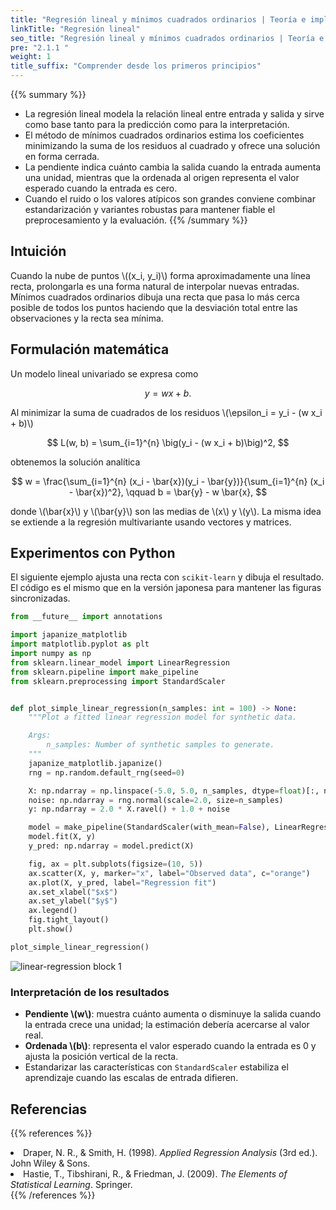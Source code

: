 ```yaml
---
title: "Regresión lineal y mínimos cuadrados ordinarios | Teoría e implementación en Python"
linkTitle: "Regresión lineal"
seo_title: "Regresión lineal y mínimos cuadrados ordinarios | Teoría e implementación en Python"
pre: "2.1.1 "
weight: 1
title_suffix: "Comprender desde los primeros principios"
---
```


{{% summary %}}
- La regresión lineal modela la relación lineal entre entrada y salida y sirve como base tanto para la predicción como para la interpretación.
- El método de mínimos cuadrados ordinarios estima los coeficientes minimizando la suma de los residuos al cuadrado y ofrece una solución en forma cerrada.
- La pendiente indica cuánto cambia la salida cuando la entrada aumenta una unidad, mientras que la ordenada al origen representa el valor esperado cuando la entrada es cero.
- Cuando el ruido o los valores atípicos son grandes conviene combinar estandarización y variantes robustas para mantener fiable el preprocesamiento y la evaluación.
{{% /summary %}}

## Intuición
Cuando la nube de puntos \\((x_i, y_i)\\) forma aproximadamente una línea recta, prolongarla es una forma natural de interpolar nuevas entradas. Mínimos cuadrados ordinarios dibuja una recta que pasa lo más cerca posible de todos los puntos haciendo que la desviación total entre las observaciones y la recta sea mínima.

## Formulación matemática
Un modelo lineal univariado se expresa como

$$
y = w x + b.
$$

Al minimizar la suma de cuadrados de los residuos \\(\epsilon_i = y_i - (w x_i + b)\\)

$$
L(w, b) = \sum_{i=1}^{n} \big(y_i - (w x_i + b)\big)^2,
$$

obtenemos la solución analítica

$$
w = \frac{\sum_{i=1}^{n} (x_i - \bar{x})(y_i - \bar{y})}{\sum_{i=1}^{n} (x_i - \bar{x})^2}, \qquad b = \bar{y} - w \bar{x},
$$

donde \\(\bar{x}\\) y \\(\bar{y}\\) son las medias de \\(x\\) y \\(y\\). La misma idea se extiende a la regresión multivariante usando vectores y matrices.

## Experimentos con Python
El siguiente ejemplo ajusta una recta con `scikit-learn` y dibuja el resultado. El código es el mismo que en la versión japonesa para mantener las figuras sincronizadas.

```python
from __future__ import annotations

import japanize_matplotlib
import matplotlib.pyplot as plt
import numpy as np
from sklearn.linear_model import LinearRegression
from sklearn.pipeline import make_pipeline
from sklearn.preprocessing import StandardScaler


def plot_simple_linear_regression(n_samples: int = 100) -> None:
    """Plot a fitted linear regression model for synthetic data.

    Args:
        n_samples: Number of synthetic samples to generate.
    """
    japanize_matplotlib.japanize()
    rng = np.random.default_rng(seed=0)

    X: np.ndarray = np.linspace(-5.0, 5.0, n_samples, dtype=float)[:, np.newaxis]
    noise: np.ndarray = rng.normal(scale=2.0, size=n_samples)
    y: np.ndarray = 2.0 * X.ravel() + 1.0 + noise

    model = make_pipeline(StandardScaler(with_mean=False), LinearRegression())
    model.fit(X, y)
    y_pred: np.ndarray = model.predict(X)

    fig, ax = plt.subplots(figsize=(10, 5))
    ax.scatter(X, y, marker="x", label="Observed data", c="orange")
    ax.plot(X, y_pred, label="Regression fit")
    ax.set_xlabel("$x$")
    ax.set_ylabel("$y$")
    ax.legend()
    fig.tight_layout()
    plt.show()

plot_simple_linear_regression()
```

![linear-regression block 1](/images/basic/regression/linear-regression_block01_es.png)

### Interpretación de los resultados
- **Pendiente \\(w\\)**: muestra cuánto aumenta o disminuye la salida cuando la entrada crece una unidad; la estimación debería acercarse al valor real.
- **Ordenada \\(b\\)**: representa el valor esperado cuando la entrada es 0 y ajusta la posición vertical de la recta.
- Estandarizar las características con `StandardScaler` estabiliza el aprendizaje cuando las escalas de entrada difieren.

## Referencias
{{% references %}}
<li>Draper, N. R., &amp; Smith, H. (1998). <i>Applied Regression Analysis</i> (3rd ed.). John Wiley &amp; Sons.</li>
<li>Hastie, T., Tibshirani, R., &amp; Friedman, J. (2009). <i>The Elements of Statistical Learning</i>. Springer.</li>
{{% /references %}}
